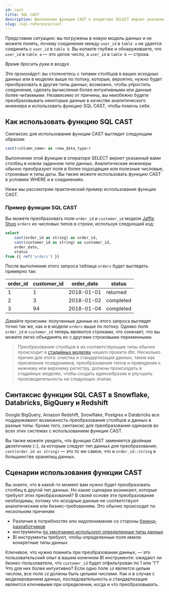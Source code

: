```yaml
---
id: cast
title: SQL CAST
description: Выполнение функции CAST в операторе SELECT вернет указанный вами столбец в новом заданном типе данных.
slug: /sql-reference/cast
---
```


<head>
    <title>Работа с функцией SQL CAST</title>
</head>

Представим ситуацию: вы погружены в новую модель данных и не можете понять, почему соединение между `user_id` в `table a` не удается соединить с `user_id` в `table b`. Вы копаете глубже и обнаруживаете, что `user_id` в `table a` — это целое число, а `user_id` в `table b` — строка.

*Время бросить руки в воздух.*

Это *произойдет*: вы столкнетесь с типами столбцов в ваших исходных данных или в моделях выше по потоку, которые, вероятно, нужно будет преобразовать в другие типы данных; возможно, чтобы упростить соединения, сделать вычисления более интуитивными или данные более читаемыми. Независимо от причины, вы неизбежно будете преобразовывать некоторые данные в качестве аналитического инженера и использовать функцию SQL CAST, чтобы помочь себе.

## Как использовать функцию SQL CAST

Синтаксис для использования функции CAST выглядит следующим образом:

```sql
cast(<column_name> as <new_data_type>)
```

Выполнение этой функции в операторе SELECT вернет указанный вами столбец в новом заданном типе данных. Аналитические инженеры обычно преобразуют поля в более подходящие или полезные числовые, строковые и типы даты. Вы также можете использовать функцию CAST в условиях WHERE и в соединениях.

Ниже мы рассмотрим практический пример использования функции CAST.

### Пример функции SQL CAST

Вы можете преобразовать поля `order_id` и `customer_id` модели [Jaffle Shop](https://github.com/dbt-labs/jaffle_shop) `orders` из числовых типов в строки, используя следующий код:

```sql
select 
	cast(order_id as string) as order_id,
	cast(customer_id as string) as customer_id,
	order_date,
	status
from {{ ref('orders') }}
```

После выполнения этого запроса таблица `orders` будет выглядеть примерно так:

| order_id | customer_id | order_date | status |
|---|---|---|---|
| 1 | 1 | 2018-01-01 | returned |
| 2 | 3 | 2018-01-02 | completed |
| 3 | 94 | 2018-01-04 | completed |

Давайте проясним: полученные данные из этого запроса выглядят точно так же, как и в модели `orders` выше по потоку. Однако поля `order_id` и `customer_id` теперь являются строками, что означает, что вы можете легко объединять их с другими строковыми переменными.

> Преобразование столбцов в их соответствующие типы обычно происходит в [стадийных моделях](https://docs.getdbt.com/best-practices/how-we-structure/2-staging) нашего проекта dbt. Несколько причин для этого: очистка и стандартизация данных, такие как присвоение псевдонимов, преобразование типов и приведение к нижнему или верхнему регистру, должны происходить в стадийных моделях, чтобы создать единообразие и улучшить производительность на следующих этапах.

## Синтаксис функции SQL CAST в Snowflake, Databricks, BigQuery и Redshift

Google BigQuery, Amazon Redshift, Snowflake, Postgres и Databricks все поддерживают возможность преобразования столбцов и данных в разные типы. Кроме того, синтаксис для преобразования одинаков во всех этих системах с использованием функции CAST.

Вы также можете увидеть, что функция CAST заменяется двойным двоеточием (::), за которым следует тип данных для преобразования; `cast(order_id as string)` — это то же самое, что и `order_id::string` в большинстве хранилищ данных.

## Сценарии использования функции CAST

Вы знаете, что в какой-то момент вам нужно будет преобразовать столбец в другой тип данных. Но какие сценарии возникают, которые требуют этих преобразований? В своей основе эти преобразования необходимы, потому что исходные данные не соответствуют аналитическим или бизнес-требованиям. Это обычно происходит по нескольким причинам:

- Различия в потребностях или недопонимание со стороны [бэкенд-разработчиков](https://docs.getdbt.com/blog/when-backend-devs-spark-joy#signs-the-data-is-sparking-joy)
- <Term id="etl" /> инструменты [по умолчанию используют определенные типы данных](https://airbytehq.github.io/integrations/sources/google-sheets/)
- BI инструменты требуют, чтобы определенные поля имели конкретные типы данных

Ключевое, что нужно помнить при преобразовании данных, — это пользовательский опыт в вашем конечном BI инструменте: ожидают ли бизнес-пользователи, что `customer_id` будет отфильтрован по 1 или '1'? Что для них более интуитивно? Если одно поле `id` является целым числом, все поля `id` должны быть целыми числами. Как и в случае с моделированием данных, последовательность и стандартизация являются ключевыми при определении, когда и что преобразовывать.